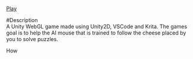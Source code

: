 [Play](https://Davo0416.github.io/MouseAI/)

#Description<br/>
A Unity WebGL game made using Unity2D, VSCode and Krita. The games goal is to help the AI mouse that is trained to follow the cheese placed by you to solve puzzles.

How 
